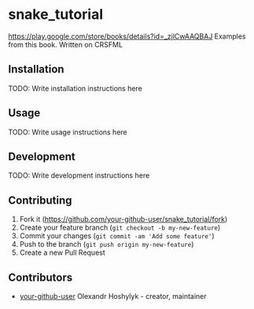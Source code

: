 # snake_tutorial

https://play.google.com/store/books/details?id=_zjlCwAAQBAJ
Examples from this book. Written on CRSFML 

## Installation

TODO: Write installation instructions here

## Usage

TODO: Write usage instructions here

## Development

TODO: Write development instructions here

## Contributing

1. Fork it (<https://github.com/your-github-user/snake_tutorial/fork>)
2. Create your feature branch (`git checkout -b my-new-feature`)
3. Commit your changes (`git commit -am 'Add some feature'`)
4. Push to the branch (`git push origin my-new-feature`)
5. Create a new Pull Request

## Contributors

- [your-github-user](https://github.com/your-github-user) Olexandr Hoshylyk - creator, maintainer
